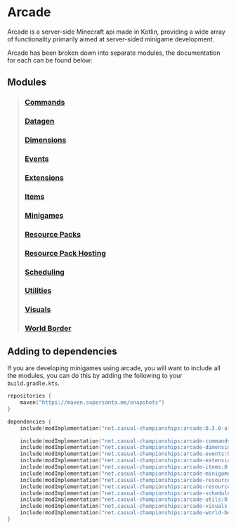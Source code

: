 # Arcade

Arcade is a server-side Minecraft api made in Kotlin, providing
a wide array of functionality primarily aimed at server-sided
minigame development.

Arcade has been broken down into separate modules, the documentation
for each can be found below:

## Modules

> ### [Commands](./docs/arcade-commands/getting-started.md)
> ### [Datagen](./docs/arcade-datagen/getting-started.md)
> ### [Dimensions](./docs/arcade-dimensions/getting-started.md)
> ### [Events](./docs/arcade-events/getting-started.md)
> ### [Extensions](./docs/arcade-extensions/getting-started.md)
> ### [Items](./docs/arcade-items/getting-started.md)
> ### [Minigames](./docs/arcade-minigames/getting-started.md)
> ### [Resource Packs](./docs/arcade-resource-pack/getting-started.md)
> ### [Resource Pack Hosting](./docs/arcade-resource-pack-host/getting-started.md)
> ### [Scheduling](./docs/arcade-scheduler/getting-started.md)
> ### [Utilities](./docs/arcade-utils/getting-started.md)
> ### [Visuals](./docs/arcade-visuals/getting-started.md)
> ### [World Border](./docs/arcade-world-border/getting-started.md)

## Adding to dependencies

If you are developing minigames using arcade, you will want to include
all the modules, you can do this by adding the following to your
`build.gradle.kts`.

```kts
repositories {
    maven("https://maven.supersanta.me/snapshots")
}

dependencies {
    include(modImplementation("net.casual-championships:arcade:0.3.0-alpha.28+1.21.1")!!)

    include(modImplementation("net.casual-championships:arcade-commands:0.3.0-alpha.28+1.21.1")!!)
    include(modImplementation("net.casual-championships:arcade-dimensions:0.3.0-alpha.28+1.21.1")!!)
    include(modImplementation("net.casual-championships:arcade-events:0.3.0-alpha.28+1.21.1")!!)
    include(modImplementation("net.casual-championships:arcade-extensions:0.3.0-alpha.28+1.21.1")!!)
    include(modImplementation("net.casual-championships:arcade-items:0.3.0-alpha.28+1.21.1")!!)
    include(modImplementation("net.casual-championships:arcade-minigames:0.3.0-alpha.28+1.21.1")!!)
    include(modImplementation("net.casual-championships:arcade-resource-pack:0.3.0-alpha.28+1.21.1")!!)
    include(modImplementation("net.casual-championships:arcade-resource-pack-host:0.3.0-alpha.28+1.21.1")!!)
    include(modImplementation("net.casual-championships:arcade-scheduler:0.3.0-alpha.28+1.21.1")!!)
    include(modImplementation("net.casual-championships:arcade-utils:0.3.0-alpha.28+1.21.1")!!)
    include(modImplementation("net.casual-championships:arcade-visuals:0.3.0-alpha.28+1.21.1")!!)
    include(modImplementation("net.casual-championships:arcade-world-border:0.3.0-alpha.28+1.21.1")!!)
}
```



